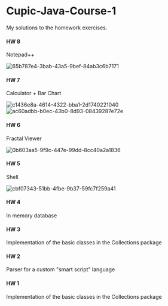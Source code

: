 # Cupic-Java-Course-1

My solutions to the homework exercises.

#### HW 8
Notepad++

![65b787e4-3bab-43a5-9bef-84ab3c6b7171](https://github.com/renato555/Cupic-Java-Course-1/assets/55023358/ec7e10d3-7486-4d28-9ec8-61379d138b6e)

#### HW 7
Calculator + Bar Chart

![c1436e8a-4614-4322-bba1-2d1740221040](https://github.com/renato555/Cupic-Java-Course-1/assets/55023358/63cab02a-ef83-45a1-9092-3f40449dbcab)
![ac60adbb-b0ec-43b0-8d93-08439287e72e](https://github.com/renato555/Cupic-Java-Course-1/assets/55023358/900e8a7c-d0b7-4e7a-9099-590d79b661a9)

#### HW 6
Fractal Viewer

![0b603aa5-9f9c-447e-99dd-8cc40a2a1836](https://github.com/renato555/Cupic-Java-Course-1/assets/55023358/fb5511bc-a697-4bb4-8633-ed26d2ffad3a)

#### HW 5
Shell

![cbf07343-51bb-4fbe-9b37-59fc7f259a41](https://github.com/renato555/Cupic-Java-Course-1/assets/55023358/af131681-6cb7-42f5-83f8-02afb08c6583)

#### HW 4
In memory database

#### HW 3
Implementation of the basic classes in the Collections package

#### HW 2
Parser for a custom "smart script" language

#### HW 1
Implementation of the basic classes in the Collections package
